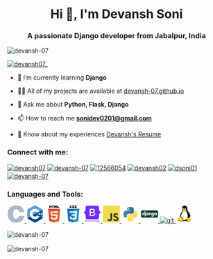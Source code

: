 <h1 align="center">Hi 👋, I'm Devansh Soni</h1>
<h3 align="center">A passionate Django developer from Jabalpur, India</h3>

<span align="left"> <img src="https://komarev.com/ghpvc/?username=devansh-07&label=Profile%20views&color=red&&style=flat-square" alt="devansh-07" /> </span>

<span align="left"> <a href="https://twitter.com/devansh07_" target="blank"><img src="https://img.shields.io/twitter/follow/devansh07_?logo=twitter&style=for-the-badge" alt="devansh07_" /></a> </span>

- 🌱 I’m currently learning **Django**

- 👨‍💻 All of my projects are available at [devansh-07.github.io](https://devansh-07.github.io "Devansh's Portfolio")

- 💬 Ask me about **Python, Flask, Django**

- 📫 How to reach me **sonidev0201@gmail.com**

- 📄 Know about my experiences [Devansh's Resume](https://devansh-07.github.io/static/Resume.pdf "Devansh's Resume")

<h3 align="left">Connect with me:</h3>
<p align="left">
<a href="https://dev.to/devansh07" target="blank"><img align="center" src="https://cdn.jsdelivr.net/npm/simple-icons@3.0.1/icons/dev-dot-to.svg" alt="devansh07" height="30" width="40" /></a>
<a href="https://linkedin.com/in/devansh-07" target="blank"><img align="center" src="https://cdn.jsdelivr.net/npm/simple-icons@3.0.1/icons/linkedin.svg" alt="devansh-07" height="30" width="40" /></a>
<a href="https://stackoverflow.com/users/12566054" target="blank"><img align="center" src="https://cdn.jsdelivr.net/npm/simple-icons@3.0.1/icons/stackoverflow.svg" alt="12566054" height="30" width="40" /></a>
<a href="https://www.codechef.com/users/devansh02" target="blank"><img align="center" src="https://cdn.jsdelivr.net/npm/simple-icons@3.1.0/icons/codechef.svg" alt="devansh02" height="30" width="40" /></a>
<a href="https://codeforces.com/profile/dsoni01" target="blank"><img align="center" src="https://cdn.jsdelivr.net/npm/simple-icons@3.0.1/icons/codeforces.svg" alt="dsoni01" height="30" width="40" /></a>
<a href="https://www.leetcode.com/devansh-07" target="blank"><img align="center" src="https://cdn.jsdelivr.net/npm/simple-icons@3.0.1/icons/leetcode.svg" alt="devansh-07" height="30" width="40" /></a>
</p>

<h3 align="left">Languages and Tools:</h3>
<p align="left"> <a href="https://www.cprogramming.com/" target="_blank"> <img src="https://raw.githubusercontent.com/devicons/devicon/master/icons/c/c-original.svg" alt="c" width="40" height="40"/> </a> <a href="https://www.w3schools.com/cpp/" target="_blank"> <img src="https://raw.githubusercontent.com/devicons/devicon/master/icons/cplusplus/cplusplus-original.svg" alt="cplusplus" width="40" height="40"/> </a> <a href="https://www.w3.org/html/" target="_blank"> <img src="https://raw.githubusercontent.com/devicons/devicon/master/icons/html5/html5-original-wordmark.svg" alt="html5" width="40" height="40"/> </a> <a href="https://www.w3schools.com/css/" target="_blank"> <img src="https://raw.githubusercontent.com/devicons/devicon/master/icons/css3/css3-original-wordmark.svg" alt="css3" width="40" height="40"/> </a> <a href="https://getbootstrap.com" target="_blank"> <img src="https://raw.githubusercontent.com/devicons/devicon/master/icons/bootstrap/bootstrap-plain-wordmark.svg" alt="bootstrap" width="40" height="40"/> </a> <a href="https://developer.mozilla.org/en-US/docs/Web/JavaScript" target="_blank"> <img src="https://raw.githubusercontent.com/devicons/devicon/master/icons/javascript/javascript-original.svg" alt="javascript" width="40" height="40"/> </a> <a href="https://www.python.org" target="_blank"> <img src="https://raw.githubusercontent.com/devicons/devicon/master/icons/python/python-original.svg" alt="python" width="40" height="40"/> </a> <a href="https://www.djangoproject.com/" target="_blank"> <img src="https://raw.githubusercontent.com/devicons/devicon/master/icons/django/django-original.svg" alt="django" width="40" height="40"/> </a> <a href="https://git-scm.com/" target="_blank"> <img src="https://www.vectorlogo.zone/logos/git-scm/git-scm-icon.svg" alt="git" width="40" height="40"/> </a> <a href="https://www.linux.org/" target="_blank"> <img src="https://raw.githubusercontent.com/devicons/devicon/master/icons/linux/linux-original.svg" alt="linux" width="40" height="40"/> </a> </p>

<p><img align="center" src="https://github-readme-stats.vercel.app/api?username=devansh-07&show_icons=true&locale=en" alt="devansh-07" /></p>

<p><img align="center" src="https://github-readme-streak-stats.herokuapp.com/?user=devansh-07&" alt="devansh-07" /></p>
